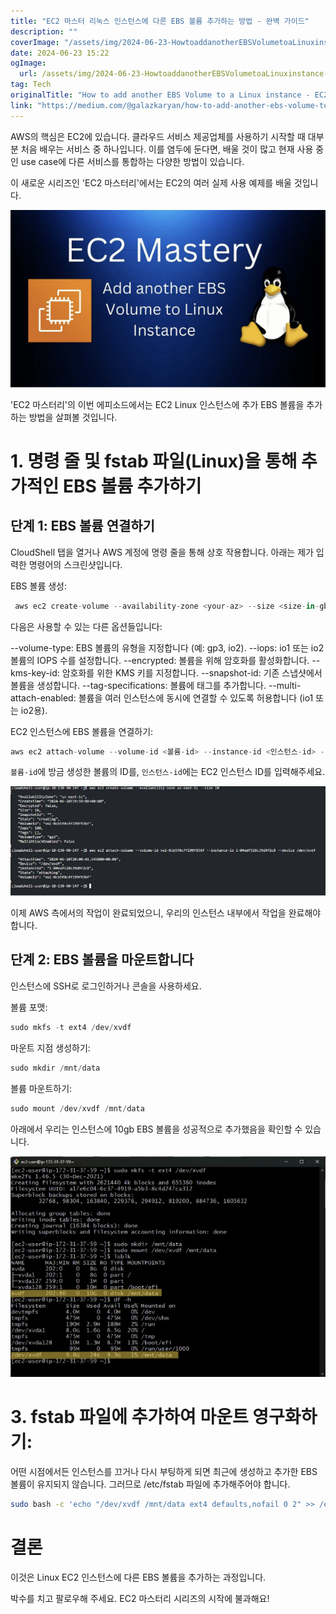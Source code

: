 ```yaml
---
title: "EC2 마스터 리눅스 인스턴스에 다른 EBS 볼륨 추가하는 방법 - 완벽 가이드"
description: ""
coverImage: "/assets/img/2024-06-23-HowtoaddanotherEBSVolumetoaLinuxinstance-EC2Mastery_0.png"
date: 2024-06-23 15:22
ogImage: 
  url: /assets/img/2024-06-23-HowtoaddanotherEBSVolumetoaLinuxinstance-EC2Mastery_0.png
tag: Tech
originalTitle: "How to add another EBS Volume to a Linux instance - EC2 Mastery"
link: "https://medium.com/@galazkaryan/how-to-add-another-ebs-volume-to-a-linux-instance-ec2-mastery-6b8e20a7ea6e"
---
```



AWS의 핵심은 EC2에 있습니다. 클라우드 서비스 제공업체를 사용하기 시작할 때 대부분 처음 배우는 서비스 중 하나입니다. 이를 염두에 둔다면, 배울 것이 많고 현재 사용 중인 use case에 다른 서비스를 통합하는 다양한 방법이 있습니다.

이 새로운 시리즈인 'EC2 마스터리'에서는 EC2의 여러 실제 사용 예제를 배울 것입니다.

![이미지](/assets/img/2024-06-23-HowtoaddanotherEBSVolumetoaLinuxinstance-EC2Mastery_0.png)

'EC2 마스터리'의 이번 에피소드에서는 EC2 Linux 인스턴스에 추가 EBS 볼륨을 추가하는 방법을 살펴볼 것입니다.

<div class="content-ad"></div>

# 1. 명령 줄 및 fstab 파일(Linux)을 통해 추가적인 EBS 볼륨 추가하기

## 단계 1: EBS 볼륨 연결하기

CloudShell 탭을 열거나 AWS 계정에 명령 줄을 통해 상호 작용합니다. 아래는 제가 입력한 명령어의 스크린샷입니다.

EBS 볼륨 생성:

<div class="content-ad"></div>

```js
 aws ec2 create-volume --availability-zone <your-az> --size <size-in-gb>
```

다음은 사용할 수 있는 다른 옵션들입니다:

--volume-type: EBS 볼륨의 유형을 지정합니다 (예: gp3, io2).
--iops: io1 또는 io2 볼륨의 IOPS 수를 설정합니다.
--encrypted: 볼륨을 위해 암호화를 활성화합니다.
--kms-key-id: 암호화를 위한 KMS 키를 지정합니다.
--snapshot-id: 기존 스냅샷에서 볼륨을 생성합니다.
--tag-specifications: 볼륨에 태그를 추가합니다.
--multi-attach-enabled: 볼륨을 여러 인스턴스에 동시에 연결할 수 있도록 허용합니다 (io1 또는 io2용).

EC2 인스턴스에 EBS 볼륨을 연결하기:

<div class="content-ad"></div>

```js
aws ec2 attach-volume --volume-id <볼륨-id> --instance-id <인스턴스-id> --device /dev/xvdf
```

`볼륨-id`에 방금 생성한 볼륨의 ID를, `인스턴스-id`에는 EC2 인스턴스 ID를 입력해주세요.

<img src="/assets/img/2024-06-23-HowtoaddanotherEBSVolumetoaLinuxinstance-EC2Mastery_1.png" />

이제 AWS 측에서의 작업이 완료되었으니, 우리의 인스턴스 내부에서 작업을 완료해야 합니다.

<div class="content-ad"></div>

## 단계 2: EBS 볼륨을 마운트합니다

인스턴스에 SSH로 로그인하거나 콘솔을 사용하세요.

볼륨 포맷:

```js
sudo mkfs -t ext4 /dev/xvdf
```

<div class="content-ad"></div>

마운트 지점 생성하기:

```js
sudo mkdir /mnt/data
```

볼륨 마운트하기:

```js
sudo mount /dev/xvdf /mnt/data
```

<div class="content-ad"></div>

아래에서 우리는 인스턴스에 10gb EBS 볼륨을 성공적으로 추가했음을 확인할 수 있습니다.

<img src="/assets/img/2024-06-23-HowtoaddanotherEBSVolumetoaLinuxinstance-EC2Mastery_2.png" />

<div class="content-ad"></div>

# 3. fstab 파일에 추가하여 마운트 영구화하기:

어떤 시점에서든 인스턴스를 끄거나 다시 부팅하게 되면 최근에 생성하고 추가한 EBS 볼륨이 유지되지 않습니다. 그러므로 /etc/fstab 파일에 추가해주어야 합니다.

```bash
sudo bash -c 'echo "/dev/xvdf /mnt/data ext4 defaults,nofail 0 2" >> /etc/fstab'
```

<div class="content-ad"></div>

# 결론

이것은 Linux EC2 인스턴스에 다른 EBS 볼륨을 추가하는 과정입니다.

박수를 치고 팔로우해 주세요. EC2 마스터리 시리즈의 시작에 불과해요!